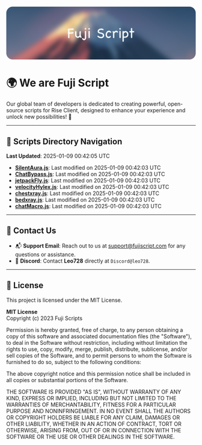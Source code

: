 ![Banner](.github/b.webp)

# 🌍 **We are Fuji Script**

Our global team of developers is dedicated to creating powerful, open-source scripts for Rise Client, designed to enhance your experience and unlock new possibilities! 🌟

---
<!-- SCRIPTS_NAVIGATION_START -->
## 📂 **Scripts Directory Navigation**

**Last Updated**: 2025-01-09 00:42:05 UTC

- **[SilentAura.js](scripts/SilentAura.js)**: Last modified on 2025-01-09 00:42:03 UTC
- **[ChatBypass.js](scripts/ChatBypass.js)**: Last modified on 2025-01-09 00:42:03 UTC
- **[jetpackFly.js](scripts/jetpackFly.js)**: Last modified on 2025-01-09 00:42:03 UTC
- **[velocityHylex.js](scripts/velocityHylex.js)**: Last modified on 2025-01-09 00:42:03 UTC
- **[chestxray.js](scripts/chestxray.js)**: Last modified on 2025-01-09 00:42:03 UTC
- **[bedxray.js](scripts/bedxray.js)**: Last modified on 2025-01-09 00:42:03 UTC
- **[chatMacro.js](scripts/chatMacro.js)**: Last modified on 2025-01-09 00:42:03 UTC

<!-- SCRIPTS_NAVIGATION_END -->

---

## 💬 **Contact Us**  
- 📬 **Support Email**: Reach out to us at [support@fujiscript.com](mailto:support@fujiscript.com) for any questions or assistance.  
- 💬 **Discord**: Contact **Leo728** directly at `Discord@leo728`.

---

## 📜 **License**

This project is licensed under the MIT License.  

**MIT License**  
Copyright (c) 2023 Fuji Scripts  

Permission is hereby granted, free of charge, to any person obtaining a copy of this software and associated documentation files (the "Software"), to deal in the Software without restriction, including without limitation the rights to use, copy, modify, merge, publish, distribute, sublicense, and/or sell copies of the Software, and to permit persons to whom the Software is furnished to do so, subject to the following conditions:  

The above copyright notice and this permission notice shall be included in all copies or substantial portions of the Software.  

THE SOFTWARE IS PROVIDED "AS IS", WITHOUT WARRANTY OF ANY KIND, EXPRESS OR IMPLIED, INCLUDING BUT NOT LIMITED TO THE WARRANTIES OF MERCHANTABILITY, FITNESS FOR A PARTICULAR PURPOSE AND NONINFRINGEMENT. IN NO EVENT SHALL THE AUTHORS OR COPYRIGHT HOLDERS BE LIABLE FOR ANY CLAIM, DAMAGES OR OTHER LIABILITY, WHETHER IN AN ACTION OF CONTRACT, TORT OR OTHERWISE, ARISING FROM, OUT OF OR IN CONNECTION WITH THE SOFTWARE OR THE USE OR OTHER DEALINGS IN THE SOFTWARE.  
